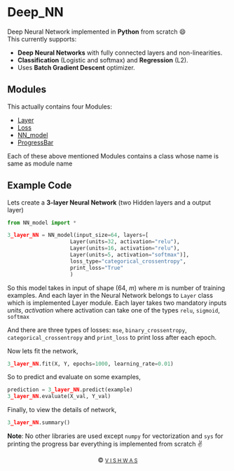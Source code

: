 # Deep_NN
Deep Neural Network implemented in **Python** from scratch :smile:
<br>
This currently supports:
- **Deep Neural Networks** with fully connected layers and non-linearities.
- **Classification** (Logistic and softmax) and **Regression** (L2).
- Uses **Batch Gradient Descent** optimizer.

## Modules
This actually contains four Modules:
- [Layer](https://github.com/vstark21/Deep_NN/blob/master/Layer.py)
- [Loss](https://github.com/vstark21/Deep_NN/blob/master/Loss.py)
- [NN_model](https://github.com/vstark21/Deep_NN/blob/master/NN_model.py)
- [ProgressBar](https://github.com/vstark21/Deep_NN/blob/master/ProgressBar.py)

Each of these above mentioned Modules contains a class whose name is same as module name

## Example Code
Lets create a **3-layer Neural Network** (two Hidden layers and a output layer)

```python
from NN_model import *

3_layer_NN = NN_model(input_size=64, layers=[
                    Layer(units=32, activation="relu"),
                    Layer(units=16, activation="relu"),
                    Layer(units=5, activation="softmax")],
                    loss_type="categorical_crossentropy",
                    print_loss="True"
                    )
```

So this model takes in input of shape (64, *m*) where *m* is number of training examples. And each layer in the Neural Network belongs to <code>Layer</code> class which is implemented Layer module. Each layer takes two mandatory inputs *units*, *activation* where activation can take one of the types <code>relu</code>, <code>sigmoid</code>,  <code>softmax</code>

And there are three types of losses: <code>mse</code>, <code>binary\_crossentropy</code>, <code>categorical\_crossentropy</code> and <code>print_loss</code>
to print loss after each epoch.

Now lets fit the network,

```python
3_layer_NN.fit(X, Y, epochs=1000, learning_rate=0.01)
```

So to predict and evaluate on some examples,

```python
prediction = 3_layer_NN.predict(example)
3_layer_NN.evaluate(X_val, Y_val)
```

Finally, to view the details of network,

```python    
3_layer_NN.summary()
```

**Note**: No other libraries are used except <code>numpy</code> for vectorization and <code>sys</code> for printing the progress bar everything is implemented from scratch :v:

<div align="center">
&copy <a href="https://github.com/vstark21"><small>V I S H W A S</small></a>
</div>



